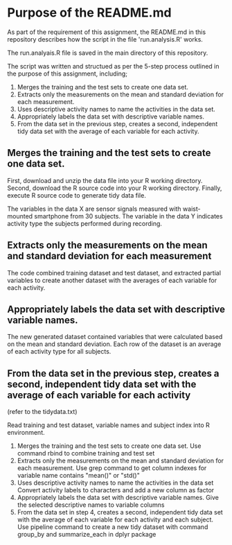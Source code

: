 # Purpose of the README.md 
As part of the requirement of this assignment, the README.md in this repository describes how the script in the file 'run.analysis.R' works.  

The run.analyais.R file is saved in the main directory of this repository.

The script was written and structued as per the 5-step process outlined in the purpose of this assignment, including;
1. Merges the training and the test sets to create one data set.
2. Extracts only the measurements on the mean and standard deviation for each measurement.
3. Uses descriptive activity names to name the activities in the data set.
4. Appropriately labels the data set with descriptive variable names.
5. From the data set in the previous step, creates a second, independent tidy data set with the average of each variable for each activity.


## Merges the training and the test sets to create one data set.
First, download and unzip the data file into your R working directory.
Second, download the R source code into your R working directory.
Finally, execute R source code to generate tidy data file.

The variables in the data X are sensor signals measured with waist-mounted smartphone from 30 subjects. The variable in the data Y indicates activity type the subjects performed during recording.

## Extracts only the measurements on the mean and standard deviation for each measurement
The code combined training dataset and test dataset, and extracted partial variables to create another dataset with the averages of each variable for each activity.

## Appropriately labels the data set with descriptive variable names.
The new generated dataset contained variables that were calculated based on the mean and standard deviation. Each row of the dataset is an average of each activity type for all subjects.

## From the data set in the previous step, creates a second, independent tidy data set with the average of each variable for each activity

(refer to the tidydata.txt)

Read training and test dataset, variable names and subject index into R environment. 

1. Merges the training and the test sets to create one data set. Use command rbind to combine training and test set
2. Extracts only the measurements on the mean and standard deviation for each measurement. Use grep command to get column indexes for variable name contains "mean()" or "std()"
3. Uses descriptive activity names to name the activities in the data set Convert activity labels to characters and add a new column as factor
4. Appropriately labels the data set with descriptive variable names. Give the selected descriptive names to variable columns
5. From the data set in step 4, creates a second, independent tidy data set with the average of each variable for each activity and each subject. Use pipeline command to create a new tidy dataset with command group_by and summarize_each in dplyr package
